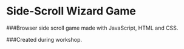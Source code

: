 # Side-Scroll Wizard Game

###Browser side scroll game made with JavaScript, HTML and CSS.

###Created during workshop.
